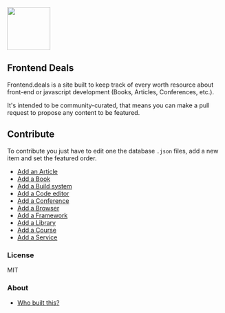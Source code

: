 <img src="http://frontend.deals/res/gphx/logo.svg" width="100">

## Frontend Deals

Frontend.deals is a site built to keep track of every worth resource about front-end or javascript development (Books, Articles, Conferences, etc.).

It's intended to be community-curated, that means you can make a pull request to propose any content to be featured.

## Contribute

To contribute you just have to edit one the database `.json` files, add a new item and set the featured order.

* [Add an Article](https://github.com/basiclines/frontend-deals/blob/master/src/db/articles/articles.json)
* [Add a Book](https://github.com/basiclines/frontend-deals/blob/master/src/db/books/books.json)
* [Add a Build system](https://github.com/basiclines/frontend-deals/blob/master/src/db/build_systems/build_systems.json)
* [Add a Code editor](https://github.com/basiclines/frontend-deals/blob/master/src/db/code_editors/code_editors.json)
* [Add a Conference](https://github.com/basiclines/frontend-deals/blob/master/src/db/conferences/conferences.json)
* [Add a Browser](https://github.com/basiclines/frontend-deals/blob/master/src/db/dev_browsers/dev_browsers.json)
* [Add a Framework](https://github.com/basiclines/frontend-deals/blob/master/src/db/frameworks/frameworks.json)
* [Add a Library](https://github.com/basiclines/frontend-deals/blob/master/src/db/libraries/libraries.json)
* [Add a Course](https://github.com/basiclines/frontend-deals/blob/master/src/db/online_training/online_training.json)
* [Add a Service](https://github.com/basiclines/frontend-deals/blob/master/src/db/tools/tools.json)

### License

MIT

### About

* [Who built this?](https://ismael.fyi)
